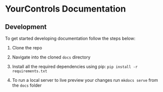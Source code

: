 # YourControls Documentation

## Development

To get started developing documentation follow the steps below:

1) Clone the repo

2) Navigate into the cloned `docs` directory

3) Install all the required dependencies using pip: `pip install -r requirements.txt`

4) To run a local server to live preview your changes run `mkdocs serve` from the `docs` folder
